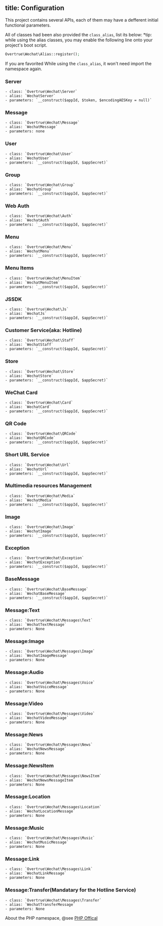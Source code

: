 title: Configuration
---

This project contains several APIs, each of them may have a defferent initial functional parameters.

All of classes had been also provided the `class_alias`, list its below: *tip: while using the alias classes, you may enable the following line onto your project's boot script.


```php
Overtrue\Wechat\Alias::register();
```

If you are favorited While using the `class_alias`, it won't need import the namespace again.

### Server

    - class: `Overtrue\Wechat\Server`
    - alias: `WechatServer`
    - parameters: `__construct($appId, $token, $encodingAESKey = null)`

### Message

    - class: `Overtrue\Wechat\Message`
    - alias: `WechatMessage`
    - parameters: none

### User

    - class: `Overtrue\Wechat\User`
    - alias: `WechatUser`
    - parameters: `__construct($appId, $appSecret)`

### Group

    - class: `Overtrue\Wechat\Group`
    - alias: `WechatGroup`
    - parameters: `__construct($appId, $appSecret)`

### Web Auth

    - class: `Overtrue\Wechat\Auth`
    - alias: `WechatAuth`
    - parameters: `__construct($appId, $appSecret)`

### Menu

    - class: `Overtrue\Wechat\Menu`
    - alias: `WechatMenu`
    - parameters: `__construct($appId, $appSecret)`

### Menu Items

    - class: `Overtrue\Wechat\MenuItem`
    - alias: `WechatMenuItem`
    - parameters: `__construct($appId, $appSecret)`

### JSSDK

    - class: `Overtrue\Wechat\Js`
    - alias: `WechatJs`
    - parameters: `__construct($appId, $appSecret)`

### Customer Service(aka: Hotline)

    - class: `Overtrue\Wechat\Staff`
    - alias: `WechatStaff`
    - parameters: `__construct($appId, $appSecret)`

### Store

    - class: `Overtrue\Wechat\Store`
    - alias: `WechatStore`
    - parameters: `__construct($appId, $appSecret)`

### WeChat Card

    - class: `Overtrue\Wechat\Card`
    - alias: `WechatCard`
    - parameters: `__construct($appId, $appSecret)`

### QR Code

    - class: `Overtrue\Wechat\QRCode`
    - alias: `WechatQRCode`
    - parameters: `__construct($appId, $appSecret)`

### Short URL Service

    - class: `Overtrue\Wechat\Url`
    - alias: `WechatUrl`
    - parameters: `__construct($appId, $appSecret)`

### Multimedia resources Management

    - class: `Overtrue\Wechat\Media`
    - alias: `WechatMedia`
    - parameters: `__construct($appId, $appSecret)`

### Image

    - class: `Overtrue\Wechat\Image`
    - alias: `WechatImage`
    - parameters: `__construct($appId, $appSecret)`

### Exception

    - class: `Overtrue\Wechat\Exception`
    - alias: `WechatException`
    - parameters: `__construct($appId, $appSecret)`

### BaseMessage

    - class: `Overtrue\Wechat\BaseMessage`
    - alias: `WechatBaseMessage`
    - parameters: `__construct($appId, $appSecret)`

### Message:Text

    - class: `Overtrue\Wechat\Messages\Text`
    - alias: `WechatTextMessage`
    - parameters: None

### Message:Image

    - class: `Overtrue\Wechat\Messages\Image`
    - alias: `WechatImageMessage`
    - parameters: None

### Message:Audio

    - class: `Overtrue\Wechat\Messages\Voice`
    - alias: `WechatVoiceMessage`
    - parameters: None

### Message:Video

    - class: `Overtrue\Wechat\Messages\Video`
    - alias: `WechatVideoMessage`
    - parameters: None

### Message:News

    - class: `Overtrue\Wechat\Messages\News`
    - alias: `WechatNewsMessage`
    - parameters: None

### Message:NewsItem

    - class: `Overtrue\Wechat\Messages\NewsItem`
    - alias: `WechatNewsMessageItem`
    - parameters: None

### Message:Location

    - class: `Overtrue\Wechat\Messages\Location`
    - alias: `WechatLocationMessage`
    - parameters: None

### Message:Music

    - class: `Overtrue\Wechat\Messages\Music`
    - alias: `WechatMusicMessage`
    - parameters: None

### Message:Link

    - class: `Overtrue\Wechat\Messages\Link`
    - alias: `WechatLinkMessage`
    - parameters: None

### Message:Transfer(Mandatary for the Hotline Service)

    - class: `Overtrue\Wechat\Messages\Transfer`
    - alias: `WechatTransferMessage`
    - parameters: None


About the PHP namespace, @see [PHP Offical](http://php.net/manual/en/language.namespaces.php)